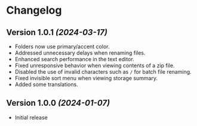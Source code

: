 Changelog
==========

Version 1.0.1 *(2024-03-17)*
----------------------------

* Folders now use primary/accent color.
* Addressed unnecessary delays when renaming files.
* Enhanced search performance in the text editor.
* Fixed unresponsive behavior when viewing contents of a zip file.
* Disabled the use of invalid characters such as `/` for batch file renaming.
* Fixed invisible sort menu when viewing storage summary.
* Added some translations.

Version 1.0.0 *(2024-01-07)*
----------------------------

* Initial release